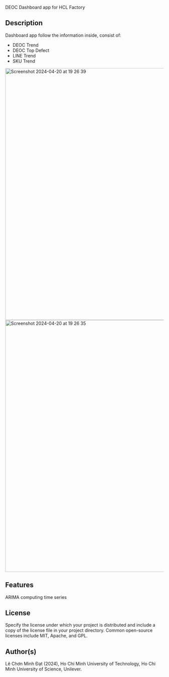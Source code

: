 DEOC Dashboard app for HCL Factory

## Description

Dashboard app follow the information inside, consist of:

- DEOC Trend
- DEOC Top Defect
- LINE Trend
- SKU Trend
  
<img width="800" alt="Screenshot 2024-04-20 at 19 26 39" src="https://github.com/Unilever-Digital/deoc-dashboard-hcl/assets/93373784/f25ecbcc-a5a7-4d56-b8e9-63612b127baf">

<img width="800" alt="Screenshot 2024-04-20 at 19 26 35" src="https://github.com/Unilever-Digital/deoc-dashboard-hcl/assets/93373784/7fc9070c-5b74-4a76-a665-1f0e1607219b">

## Features

ARIMA computing time series

## License

Specify the license under which your project is distributed and include a copy of the license file in your project directory. Common open-source licenses include MIT, Apache, and GPL.

## Author(s)

Lê Chơn Minh Đạt (2024), Ho Chi Minh University of Technology, Ho Chi Minh University of Science, Unilever.
